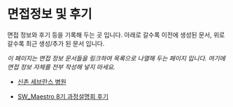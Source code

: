 # 면접정보 및 후기

면접 정보와 후기 등을 기록해 두는 곳 입니다.
아래로 갈수록 이전에 생성된 문서, 위로 갈수록 최근 생성/추가 된 문서 입니다.

*이 페이지는 면접 정보 문서들을 링크하여 목록으로 나열해 두는 페이지 입니다.
여기에 면접 정보 자체를 전부 작성해 넣지 마세요.*

- [신촌 세브란스 병원](sinchon-severance.md)

- [SW_Maestro 8기 과정설명회 후기](sw-maestro-8th.md)
